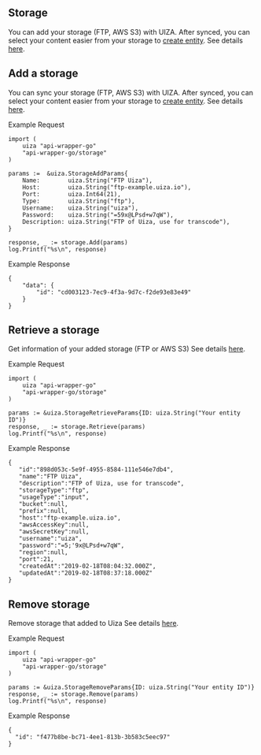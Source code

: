## Storage

You can add your storage (FTP, AWS S3) with UIZA. After synced, you can select your content easier from your storage to [create entity](https://docs.uiza.io/#create-entity).
See details [here](https://docs.uiza.io/#storage).

## Add a storage

You can sync your storage (FTP, AWS S3) with UIZA. After synced, you can select your content easier from your storage to [create entity](https://docs.uiza.io/#create-entity).
See details [here](https://docs.uiza.io/#add-a-storage).

Example Request

```golang
import (
    uiza "api-wrapper-go"
    "api-wrapper-go/storage"
)

params :=  &uiza.StorageAddParams{
	Name:        uiza.String("FTP Uiza"),
	Host:        uiza.String("ftp-example.uiza.io"),
	Port:        uiza.Int64(21),
	Type:        uiza.String("ftp"),
	Username:    uiza.String("uiza"),
	Password:    uiza.String("=59x@LPsd+w7qW"),
	Description: uiza.String("FTP of Uiza, use for transcode"),
}

response, _ := storage.Add(params)
log.Printf("%s\n", response)
```

Example Response

```golang
{
    "data": {
        "id": "cd003123-7ec9-4f3a-9d7c-f2de93e83e49"
    }
}
```

## Retrieve a storage

Get information of your added storage (FTP or AWS S3)
See details [here](https://docs.uiza.io/#retrieve-a-storage).

Example Request

```golang
import (
    uiza "api-wrapper-go"
    "api-wrapper-go/storage"
)

params := &uiza.StorageRetrieveParams{ID: uiza.String("Your entity ID")}
response, _ := storage.Retrieve(params)
log.Printf("%s\n", response)
```

Example Response

```golang
{  
   "id":"898d053c-5e9f-4955-8584-111e546e7db4",
   "name":"FTP Uiza",
   "description":"FTP of Uiza, use for transcode",
   "storageType":"ftp",
   "usageType":"input",
   "bucket":null,
   "prefix":null,
   "host":"ftp-example.uiza.io",
   "awsAccessKey":null,
   "awsSecretKey":null,
   "username":"uiza",
   "password":"=5;'9x@LPsd+w7qW",
   "region":null,
   "port":21,
   "createdAt":"2019-02-18T08:04:32.000Z",
   "updatedAt":"2019-02-18T08:37:18.000Z"
}
```

## Remove storage

Remove storage that added to Uiza
See details [here](https://docs.uiza.io/#remove-storage).

Example Request

```golang
import (
    uiza "api-wrapper-go"
    "api-wrapper-go/storage"
)

params := &uiza.StorageRemoveParams{ID: uiza.String("Your entity ID")}
response, _ := storage.Remove(params)
log.Printf("%s\n", response)
```

Example Response

```golang
{
  "id": "f477b8be-bc71-4ee1-813b-3b583c5eec97"
}
```
